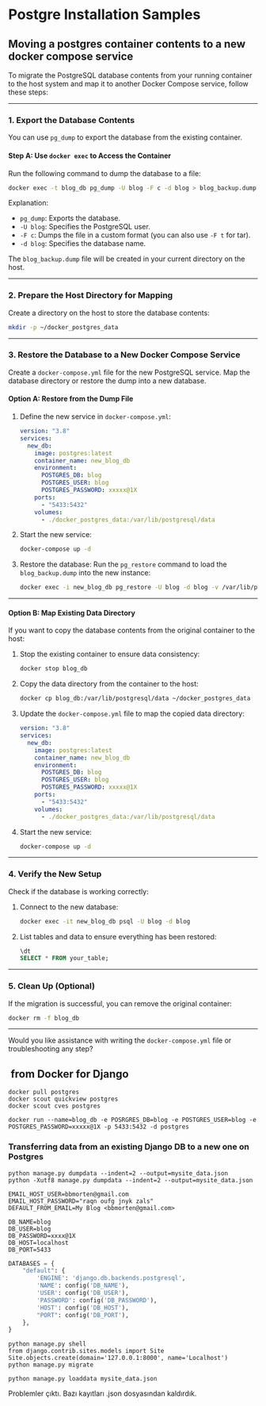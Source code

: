 # Postgre Installation Samples

## Moving a postgres container contents to a new docker compose service

To migrate the PostgreSQL database contents from your running container to the host system and map it to another Docker Compose service, follow these steps:

---

### **1. Export the Database Contents**

You can use `pg_dump` to export the database from the existing container.

#### **Step A: Use `docker exec` to Access the Container**

Run the following command to dump the database to a file:

```bash
docker exec -t blog_db pg_dump -U blog -F c -d blog > blog_backup.dump
```

Explanation:

- `pg_dump`: Exports the database.
- `-U blog`: Specifies the PostgreSQL user.
- `-F c`: Dumps the file in a custom format (you can also use `-F t` for tar).
- `-d blog`: Specifies the database name.

The `blog_backup.dump` file will be created in your current directory on the host.

---

### **2. Prepare the Host Directory for Mapping**

Create a directory on the host to store the database contents:

```bash
mkdir -p ~/docker_postgres_data
```

---

### **3. Restore the Database to a New Docker Compose Service**

Create a `docker-compose.yml` file for the new PostgreSQL service. Map the database directory or restore the dump into a new database.

#### **Option A: Restore from the Dump File**

1. Define the new service in `docker-compose.yml`:

   ```yaml
   version: "3.8"
   services:
     new_db:
       image: postgres:latest
       container_name: new_blog_db
       environment:
         POSTGRES_DB: blog
         POSTGRES_USER: blog
         POSTGRES_PASSWORD: xxxxx@1X
       ports:
         - "5433:5432"
       volumes:
         - ./docker_postgres_data:/var/lib/postgresql/data
   ```

2. Start the new service:

   ```bash
   docker-compose up -d
   ```

3. Restore the database:
   Run the `pg_restore` command to load the `blog_backup.dump` into the new instance:

   ```bash
   docker exec -i new_blog_db pg_restore -U blog -d blog -v /var/lib/postgresql/data/blog_backup.dump
   ```

---

#### **Option B: Map Existing Data Directory**

If you want to copy the database contents from the original container to the host:

1. Stop the existing container to ensure data consistency:

   ```bash
   docker stop blog_db
   ```

2. Copy the data directory from the container to the host:

   ```bash
   docker cp blog_db:/var/lib/postgresql/data ~/docker_postgres_data
   ```

3. Update the `docker-compose.yml` file to map the copied data directory:

   ```yaml
   version: "3.8"
   services:
     new_db:
       image: postgres:latest
       container_name: new_blog_db
       environment:
         POSTGRES_DB: blog
         POSTGRES_USER: blog
         POSTGRES_PASSWORD: xxxxx@1X
       ports:
         - "5433:5432"
       volumes:
         - ./docker_postgres_data:/var/lib/postgresql/data
   ```

4. Start the new service:

   ```bash
   docker-compose up -d
   ```

---

### **4. Verify the New Setup**

Check if the database is working correctly:

1. Connect to the new database:

   ```bash
   docker exec -it new_blog_db psql -U blog -d blog
   ```

2. List tables and data to ensure everything has been restored:

   ```sql
   \dt
   SELECT * FROM your_table;
   ```

---

### **5. Clean Up (Optional)**

If the migration is successful, you can remove the original container:

```bash
docker rm -f blog_db
```

---

Would you like assistance with writing the `docker-compose.yml` file or troubleshooting any step?

##  from Docker for Django

```shell
docker pull postgres
docker scout quickview postgres
docker scout cves postgres
```

```shell
docker run --name=blog_db -e POSRGRES_DB=blog -e POSTGRES_USER=blog -e POSTGRES_PASSWORD=xxxxx@1X -p 5433:5432 -d postgres
```

### Transferring data from an existing Django DB to a new one on Postgres

```shell
python manage.py dumpdata --indent=2 --output=mysite_data.json
python -Xutf8 manage.py dumpdata --indent=2 --output=mysite_data.json
```

```text title=".env"
EMAIL_HOST_USER=bbmorten@gmail.com
EMAIL_HOST_PASSWORD="raqn oufg jnyk zals"
DEFAULT_FROM_EMAIL=My Blog <bbmorten@gmail.com>

DB_NAME=blog
DB_USER=blog
DB_PASSWORD=xxxx@1X
DB_HOST=localhost
DB_PORT=5433

```

```python title='settings.py'
DATABASES = {
    "default": {
        'ENGINE': 'django.db.backends.postgresql',
        'NAME': config('DB_NAME'),
        'USER': config('DB_USER'),
        'PASSWORD': config('DB_PASSWORD'),
        'HOST': config('DB_HOST'),
        "PORT": config('DB_PORT'),
    },
}

```

```shell
python manage.py shell
from django.contrib.sites.models import Site
Site.objects.create(domain='127.0.0.1:8000', name='Localhost')
python manage.py migrate
```

```shell
python manage.py loaddata mysite_data.json

```

Problemler çıktı. Bazı kayıtları .json dosyasından kaldırdık.

